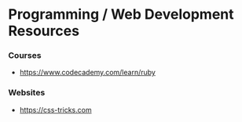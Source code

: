 # Programming / Web Development Resources

### Courses
- https://www.codecademy.com/learn/ruby

### Websites
- https://css-tricks.com
